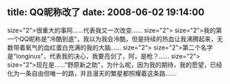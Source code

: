 title: QQ昵称改了
date: 2008-06-02 19:14:00
---

 size="2">很重大的事阿……代表我又一次改变……  size="2">   size="2">我的第一个QQ昵称是"冷酷到底"，我以为我会冷酷，但是持续的热血让我沸腾起来，无数带着氧气的血红蛋白充满的我的大脑……  size="2">   size="2">第二个名字是"longinus"，代表我的决心，我要亮剑了，阿，是枪？……  size="2">   size="2">现在是……"野原新之助"，为什么呢，因为我的期待，我的愿望，已经化为一条自由但唯一的路，并且漫天的繁星都照耀着这条路……
